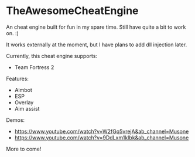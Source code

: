 # TheAwesomeCheatEngine

An cheat engine built for fun in my spare time. Still have quite a bit to work on.  :)

It works externally at the moment, but I have plans to add dll injection later.

Currently, this cheat engine supports:
  - Team Fortress 2

Features:
  - Aimbot
  - ESP
  - Overlay
  - Aim assist
 
 Demos:
  - https://www.youtube.com/watch?v=W2fGq5vrejA&ab_channel=Musone
  - https://www.youtube.com/watch?v=9DdLxm1kIbk&ab_channel=Musone
  
 
 More to come!
